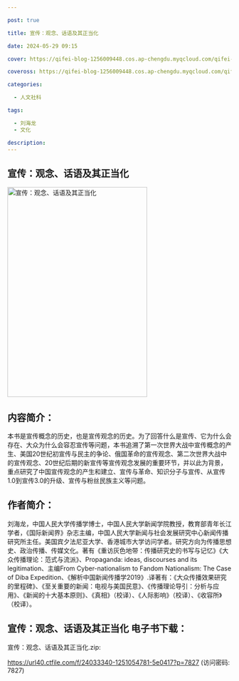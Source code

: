 ```yaml
---

post: true

title: 宣传：观念、话语及其正当化

date: 2024-05-29 09:15

cover: https://qifei-blog-1256009448.cos.ap-chengdu.myqcloud.com/qifei-blog/65df1e469f345e8d035b6f8e.jpg

coveross: https://qifei-blog-1256009448.cos.ap-chengdu.myqcloud.com/qifei-blog/65df1e469f345e8d035b6f8e.jpg

categories:

  - 人文社科

tags:

  - 刘海龙
  - 文化

description:
---
```




## 宣传：观念、话语及其正当化
<img alt="宣传：观念、话语及其正当化 " class="aligncenter loaded" data-was-processed="true" decoding="async" fetchpriority="high" height="471" src="https://qifei-blog-1256009448.cos.ap-chengdu.myqcloud.com/qifei-blog/65df1e469f345e8d035b6f8e.jpg " style="cursor: zoom-in;" width="314"/>

## 内容简介：

本书是宣传概念的历史，也是宣传观念的历史。为了回答什么是宣传、它为什么会存在、大众为什么会容忍宣传等问题，本书追溯了第一次世界大战中宣传概念的产生、美国20世纪初宣传与民主的争论、俄国革命的宣传观念、第二次世界大战中的宣传观念、20世纪后期的新宣传等宣传观念发展的重要环节，并以此为背景，重点研究了中国宣传观念的产生和建立、宣传与革命、知识分子与宣传、从宣传1.0到宣传3.0的升级、宣传与粉丝民族主义等问题。

## 作者简介：

刘海龙，中国人民大学传播学博士，中国人民大学新闻学院教授，教育部青年长江学者，《国际新闻界》杂志主编，中国人民大学新闻与社会发展研究中心新闻传播研究所主任。美国宾夕法尼亚大学、香港城市大学访问学者。研究方向为传播思想史、政治传播、传媒文化。著有《重访灰色地带：传播研究史的书写与记忆》《大众传播理论：范式与流派》、Propaganda: ideas, discourses and its legitimation、主编From Cyber-nationalism to Fandom Nationalism: The Case of Diba Expedition、《解析中国新闻传播学2019》.译著有：《大众传播效果研究的里程碑》、《至关重要的新闻：电视与美国民意》、《传播理论导引：分析与应用》、《新闻的十大基本原则》、《真相》（校译）、《人际影响》（校译）、《收容所》（校译）。

## 宣传：观念、话语及其正当化 电子书下载：



宣传：观念、话语及其正当化.zip: 

https://url40.ctfile.com/f/24033340-1251054781-5e0417?p=7827 (访问密码: 7827)
